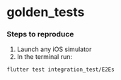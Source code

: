 # golden_tests

### Steps to reproduce

1. Launch any iOS simulator
2. In the terminal run: 

```
flutter test integration_test/E2Es
```
